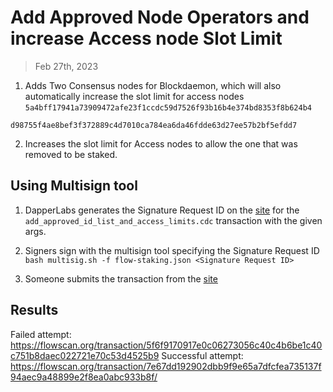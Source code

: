 # Add Approved Node Operators and increase Access node Slot Limit

> Feb 27th, 2023 

1. Adds Two Consensus nodes for Blockdaemon, which will also automatically increase the slot limit for access nodes
`5a4bff17941a73909472afe23f1ccdc59d7526f93b16b4e374bd8353f8b624b4`

`d98755f4ae8bef3f372889c4d7010ca784ea6da46fdde63d27ee57b2bf5efdd7`

2. Increases the slot limit for Access nodes to allow the one that was removed to be staked.

## Using Multisign tool

1. DapperLabs generates the Signature Request ID on the [site]() for the `add_approved_id_list_and_access_limits.cdc` transaction with the given args.

2. Signers sign with the multisign tool specifying the Signature Request ID
   `bash multisig.sh -f flow-staking.json <Signature Request ID>`

3. Someone submits the transaction from the [site](https://flow-multisig-git-service-account-onflow.vercel.app/mainnet)


## Results

Failed attempt: https://flowscan.org/transaction/5f6f9170917e0c06273056c40c4b6be1c40c751b8daec022721e70c53d4525b9
Successful attempt: https://flowscan.org/transaction/7e67dd192902dbb9f9e65a7dfcfea735137f94aec9a48899e2f8ea0abc933b8f/

